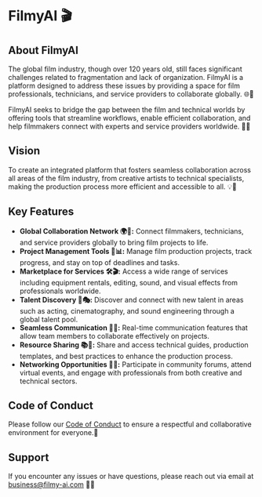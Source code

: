 # FilmyAI 🎬

## About FilmyAI
The global film industry, though over 120 years old, still faces significant challenges related to fragmentation and lack of organization. FilmyAI is a platform designed to address these issues by providing a space for film professionals, technicians, and service providers to collaborate globally. 🌐🤝

FilmyAI seeks to bridge the gap between the film and technical worlds by offering tools that streamline workflows, enable efficient collaboration, and help filmmakers connect with experts and service providers worldwide. 🔧🎥

## Vision
To create an integrated platform that fosters seamless collaboration across all areas of the film industry, from creative artists to technical specialists, making the production process more efficient and accessible to all. 💡🌟

## Key Features
* **Global Collaboration Network 🌍💬:** Connect filmmakers, technicians, and service providers globally to bring film projects to life.
* **Project Management Tools 📅📊:** Manage film production projects, track progress, and stay on top of deadlines and tasks.
* **Marketplace for Services 🛠️🎬:** Access a wide range of services including equipment rentals, editing, sound, and visual effects from professionals worldwide.
* **Talent Discovery 🌟🎭:** Discover and connect with new talent in areas such as acting, cinematography, and sound engineering through a global talent pool.
* **Seamless Communication 💬🔗:** Real-time communication features that allow team members to collaborate effectively on projects.
* **Resource Sharing 📚🔄:** Share and access technical guides, production templates, and best practices to enhance the production process.
* **Networking Opportunities 🤝🌐:** Participate in community forums, attend virtual events, and engage with professionals from both creative and technical sectors.

## Code of Conduct
Please follow our [Code of Conduct](https://github.com/Team-FilmyAI/Filmy-AI/blob/main/wiki_images/Code%20of%20Conduct.docx) to ensure a respectful and collaborative environment for everyone.🙏

## Support
If you encounter any issues or have questions, please reach out via email at business@filmy-ai.com 📧💼
